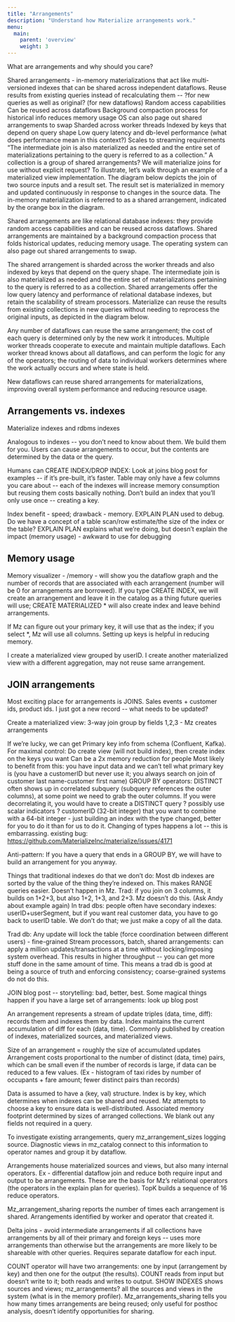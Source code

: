 ```yaml
---
title: "Arrangements"
description: "Understand how Materialize arrangements work."
menu:
  main:
    parent: 'overview'
    weight: 3
---
```


What are arrangements and why should you care?


Shared arrangements - in-memory materializations  that act like multi-versioned indexes that can be shared across independent dataflows.
Reuse results from existing queries instead of recalculating them -- ?for new queries as well as original? (for new dataflows)
Random access capabilities
Can be reused across dataflows
Background compaction process for historical info reduces memory usage
OS can also page out shared arrangements to swap
Sharded across worker threads
Indexed by keys that depend on query shape
Low query latency and db-level performance (what does performance mean in this context?)
Scales to streaming requirements
“The intermediate join is also materialized as needed and the entire set of materializations pertaining to the query is referred to as a collection.” A collection is a group of shared arrangements? We will materialize joins for use without explicit request?
To illustrate, let’s walk through an example of a materialized view implementation.
The diagram below depicts the join of two source inputs and a result set. The result set is materialized in memory and updated continuously in response to changes in the source data. The in-memory materialization is referred to as a shared arrangement, indicated by the orange box in the diagram.


Shared arrangements are like relational database indexes: they provide random access capabilities and can be reused across dataflows.  Shared arrangements are maintained by a background compaction process that folds historical updates, reducing memory usage. The operating system can also page out shared arrangements to swap.

The shared arrangement is sharded across the worker threads and also indexed by keys that depend on the query shape. The intermediate join is also materialized as needed and the entire set of materializations pertaining to the query is referred to as a collection.
Shared arrangements offer the low query latency and performance of relational database indexes, but retain the scalability of stream processors.
Materialize can reuse the results from existing collections in new queries without needing to reprocess the original inputs, as depicted in the diagram below.

Any number of dataflows can reuse the same arrangement; the cost of each query is determined only by the new work it introduces. Multiple worker threads cooperate to execute and maintain multiple dataflows. Each worker thread knows about all dataflows, and can perform the logic for any of the operators; the routing of data to individual workers determines where the work actually occurs and where state is held.

New dataflows can reuse shared arrangements for materializations, improving overall system performance and reducing resource usage.

## Arrangements vs. indexes

Materialize indexes and rdbms indexes

Analogous to indexes -- you don’t need to know about them. We build them for you. Users can cause arrangements to occur, but the contents are determined by the data or the query.


Humans can CREATE INDEX/DROP INDEX: Look at joins blog post for examples -- if it’s pre-built, it’s faster. Table may only have a few columns you care about -- each of the indexes will increase memory consumption but reusing them costs basically nothing. Don’t build an index that you’ll only use once -- creating a key.

Index benefit - speed; drawback - memory. EXPLAIN PLAN used to debug. Do we have a concept of a table scan/row estimate/the size of the index or the table? EXPLAIN PLAN explains what we’re doing, but doesn’t explain the impact (memory usage) - awkward to use for debugging

## Memory usage
Memory visualizer - /memory - will show you the dataflow graph and the number of records that  are associated with each arrangement (number will be 0 for arrangements are borrowed). If you type CREATE INDEX, we will create an arrangement and leave it in the catalog as a thing future queries will use; CREATE MATERIALIZED * will also create index and leave behind arrangements.

If Mz can figure out your primary key, it will use that as the index; if you select *, Mz will use all columns. Setting up keys is helpful in reducing memory.

I create a materialized view grouped by userID. I create another materialized view with a different aggregation, may not reuse same arrangement.

## JOIN arrangements

Most exciting place for arrangements is JOINS. Sales events + customer ids, product ids. I just got a  new record -- what needs to be updated?

Create a materialized view: 3-way join group by fields 1,2,3  - Mz creates arrangements

If we’re lucky, we can get Primary key info from schema (Confluent, Kafka).
For maximal control:
Do create view (will not build index), then create index on the keys you want
Can be a 2x memory reduction for people
Most likely to benefit from this:
you have input data and we can’t tell what primary key is (you have a customerID but never use it; you always search on join of customer last name-customer first name)
GROUP BY operators: DISTINCT often shows up in correlated subquery (subquery references the outer columns), at some point we need to grab the outer columns. If you were decorrelating it, you would have to create a DISTINCT query
? possibly use scalar indicators ?
customerID (32-bit integer) that you want to combine with a 64-bit integer - just building an index with the type changed, better for you to do it than for us to do it. Changing of types happens a lot -- this is embarrassing. existing bug: https://github.com/MaterializeInc/materialize/issues/4171

Anti-pattern: If you have a query that ends in a GROUP BY, we will have to build an arrangement for you anyway.

Things that traditional indexes do that we don’t do:
Most db indexes are sorted by the value of the thing they’re indexed on. This makes RANGE queries easier. Doesn’t happen in Mz.
Trad: if you join on 3 columns, it builds on 1+2+3, but also 1+2, 1+3, and 2+3. Mz doesn’t do this. (Ask Andy about example again)
In trad dbs: people often have secondary indexes: userID+userSegment, but if you want real customer data, you have to go back to userID table. We don’t do that; we just make a copy of all the data.



Trad db: Any update will lock the table (force coordination between different users) - fine-grained
Stream processors, batch, shared arrangements: can apply a million updates/transactions at a time without locking/imposing system overhead. This results in higher throughput -- you can get more stuff done in the same amount of time. This means a trad db is good at being a source of truth and enforcing consistency; coarse-grained systems do not do this.

JOIN blog post -- storytelling: bad, better, best. Some magical things happen if you have a large set of arrangements: look up blog post

An arrangement represents a stream of update triples (data, time, diff): records them and indexes them by data. Index maintains the current accumulation of diff for each (data, time). Commonly published by creation of indexes, materialized sources, and materialized views.

Size of an arrangement = roughly the size of accumulated updates
Arrangement costs proportional to the number of distinct (data, time) pairs, which can be small even if the number of records is large, if data can be reduced to a few values. (Ex - histogram of taxi rides by number of occupants + fare amount; fewer distinct pairs than records)

Data is assumed to have a (key, val) structure. Index is by key, which determines when indexes can be shared and reused. Mz attempts to choose a key to ensure data is well-distributed. Associated memory footprint determined by sizes of arranged collections. We blank out any fields not required in a query.

To investigate existing arrangements, query mz_arrangement_sizes logging source. Diagnostic views in mz_catalog connect to this information to operator names and group it by dataflow.

Arrangements house materialized sources and views, but also many internal operators. Ex - differential dataflow join and reduce both require input and output to be arrangements. These are the basis for Mz’s relational operators (the operators in the explain plan for queries). TopK builds a sequence of 16 reduce operators.

Mz_arrangement_sharing reports the number of times each arrangement is shared. Arrangements identified by worker and operator that created it.

Delta joins - avoid intermediate arrangements if all collections have arrangements by all of their primary and foreign keys -- uses more arrangements than otherwise but the arrangements are more likely to be shareable with other queries. Requires separate dataflow for each input.

COUNT operator  will have two arrangements: one by input (arrangement by key)  and then one for the output (the results). COUNT reads from input but doesn’t write to it; both reads and writes to output. SHOW INDEXES shows sources and views; mz_arrangements? all the sources and views in the system (what is in the memory profiler). Mz_arrangements_sharing tells you how many times arrangements are being reused; only useful for posthoc analysis, doesn’t identify opportunities for sharing.
